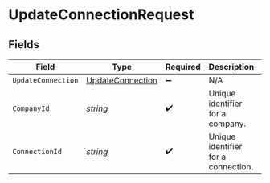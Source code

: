 # UpdateConnectionRequest


## Fields

| Field                                                       | Type                                                        | Required                                                    | Description                                                 | Example                                                     |
| ----------------------------------------------------------- | ----------------------------------------------------------- | ----------------------------------------------------------- | ----------------------------------------------------------- | ----------------------------------------------------------- |
| `UpdateConnection`                                          | [UpdateConnection](../../models/shared/UpdateConnection.md) | :heavy_minus_sign:                                          | N/A                                                         |                                                             |
| `CompanyId`                                                 | *string*                                                    | :heavy_check_mark:                                          | Unique identifier for a company.                            | 8a210b68-6988-11ed-a1eb-0242ac120002                        |
| `ConnectionId`                                              | *string*                                                    | :heavy_check_mark:                                          | Unique identifier for a connection.                         | 2e9d2c44-f675-40ba-8049-353bfcb5e171                        |